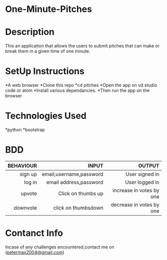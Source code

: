 # One-Minute-Pitches

# Description
This an application that allows the users to submit pitches that can make or break them in a given time of one minute.

# SetUp Instructions
*A web browser
*Clone this repo
*cd pitches
*Open the app on vd studio code or atom
*Install various dependancies.
*Then run the app on the browser

# Technologies Used
*python
*bootstrap

# BDD
|BEHAVIOUR|INPUT|OUTPUT|
|--------:|-----:|-----:|
|sign up|email,username,password|User signed in|
|log in|email address,password|User logged in|
|upvote|Click on thumbs up|increase in votes by one|
|downvote|click on thumbsdown|decrease in votes by one|

# Contanct Info
Incase of any challenges encountered,contact me on (petermax2004@gmail.com)
